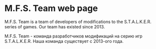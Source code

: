 # M.F.S. Team web page
M.F.S. Team is a team of developers of modifications to the S.T.A.L.K.E.R. series of games. Our team has existed since 2013.

M.F.S. Team - команда разработчиков модификаций на серию игр S.T.A.L.K.E.R. Наша команда существует с 2013-ого года.